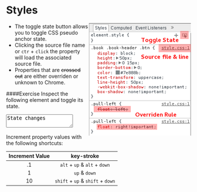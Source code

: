 Styles
======

<img src='../elements/styles.png' style="float: right;">

  * The toggle state button allows you to toggle CSS pseudo anchor state.
  * Clicking the source file name or `ctr` + `click` the property will load the associated source file.
  * Properties that are ~~crossed out~~ are either overriden or unknown to Chrome.
  
####Exercise‎
Inspect the following element and toggle its state.
<textarea class="state-change">State changes</textarea>  
<br/>

Increment property values with the following shortcuts:

| Increment Value | key-stroke                             |
|:---------------:|:--------------------------------------:|
| .1              | `alt` + `up` & `alt` + `down`          |
| 1               | `up` & `down`                          |
| 10              | `shift` + `up` & `shift` + `down`      |

<link rel='stylesheet' href='/elements/styles.css' type='text/css' media='screen' />
